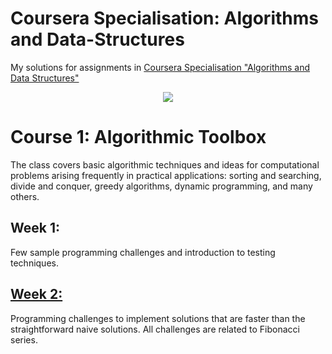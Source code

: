 # Coursera Specialisation: Algorithms and Data-Structures
My solutions for assignments in [Coursera Specialisation "Algorithms and Data Structures"](https://www.coursera.org/specializations/data-structures-algorithms)

<p align="center">
  <img src= "http://68.media.tumblr.com/92a71d62ace9940f8ddd540400444fc4/tumblr_inline_mppo32jFBC1qz4rgp.png"/>
</p>

# Course 1: Algorithmic Toolbox
The class covers basic algorithmic techniques and ideas for computational problems arising frequently in practical applications: sorting and searching, divide and conquer, greedy algorithms, dynamic programming, and many others. 

 ## Week 1: 
 Few sample programming challenges and introduction to testing techniques. 

 ## [Week 2:](https://github.com/gitvino/Coursera-Specialisation-Algorithms-and-Data-Structures/tree/master/1_Algorithmic_Toolbox/week2_algorithmic_warmup "Week 2")
 Programming challenges to implement solutions that are faster than the straightforward naive solutions. All challenges are related to Fibonacci series. 
